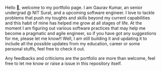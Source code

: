 Hello 🙂, welcome to my portfolio page.
I am Gaurav Kumar, an senior undergrad @ NIT Surat, and a upcoming software engineer.
I love to tackle problems that push my toughts and skills beyond my current capabilities and this habit of mine has helped me grow at all stages of life.
At the moment I am figuring out various software practices that may help me become a pragmatic and agile engineer, so if you have got any suggestions for me, please let me know!!
Well, I am still building it and updating it to include all the possible updates from my education, career or some personal stuffs, feel free to check it out.

Any feedbacks and criticisms are the portfolio are more than welcome, feel free to let me know or raise a issue in this repository itself.
